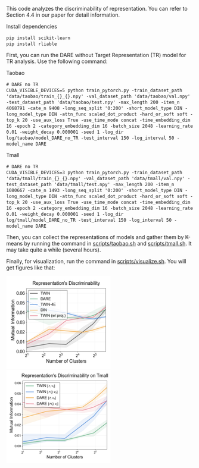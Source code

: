This code analyzes the discriminability of representation. You can refer to Section 4.4 in our paper for detail information.

Install dependencies
```
pip install scikit-learn
pip install rliable
```

First, you can run the DARE without Target Representation (TR) model for TR analysis. Use the following command:

Taobao
```
# DARE no TR
CUDA_VISIBLE_DEVICES=5 python train_pytorch.py -train_dataset_path 'data/taobao/train_{}_{}.npy' -val_dataset_path 'data/taobao/val.npy' -test_dataset_path 'data/taobao/test.npy' -max_length 200 -item_n 4068791 -cate_n 9408 -long_seq_split '0:200' -short_model_type DIN -long_model_type DIN -attn_func scaled_dot_product -hard_or_soft soft -top_k 20 -use_aux_loss True -use_time_mode concat -time_embedding_dim 16 -epoch 2 -category_embedding_dim 16 -batch_size 2048 -learning_rate 0.01 -weight_decay 0.000001 -seed 1 -log_dir log/taobao/model_DARE_no_TR -test_interval 150 -log_interval 50 -model_name DARE
```

Tmall
```
# DARE no TR
CUDA_VISIBLE_DEVICES=3 python train_pytorch.py -train_dataset_path 'data/tmall/train_{}_{}.npy' -val_dataset_path 'data/tmall/val.npy' -test_dataset_path 'data/tmall/test.npy' -max_length 200 -item_n 1080667 -cate_n 1493 -long_seq_split '0:200' -short_model_type DIN -long_model_type DIN -attn_func scaled_dot_product -hard_or_soft soft -top_k 20 -use_aux_loss True -use_time_mode concat -time_embedding_dim 16 -epoch 2 -category_embedding_dim 16 -batch_size 2048 -learning_rate 0.01 -weight_decay 0.000001 -seed 1 -log_dir log/tmall/model_DARE_no_TR -test_interval 150 -log_interval 50 -model_name DARE
```

Then, you can collect the representations of models and gather them by K-means by running the command in [scripts/taobao.sh](scripts/taobao.sh) and [scripts/tmall.sh](scripts/tmall.sh). It may take quite a while (several hours).

Finally, for visualization, run the command in [scripts/visualize.sh](scripts/visualize.sh). You will get figures like that:

<img src="../../figures/Tmall_representation_discriminability.png" width="280" height="250" />
<img src="../../figures/Tmall_odot_analysis.png" width="280" height="250" />
